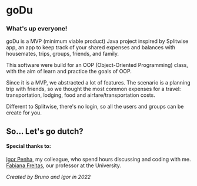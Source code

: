 # goDu

### What's up everyone!

goDu is a MVP (minimum viable product) Java project inspired by Splitwise app, an app to keep track of your shared expenses and balances with housemates, trips, groups, friends, and family.

This software were build for an OOP (Object-Oriented Programming) class, with the aim of learn and practice the goals of OOP.

Since it is a MVP, we abstracted a lot of features. The scenario is a planning trip with friends,  so we thought the most common expenses for a travel: transportation, lodging, food and airfare/transportation costs.

Different to Splitwise, there's no login, so all the users and groups can be create for you.

## So... Let's go dutch?  

#### Special thanks to:
[Igor Penha](https://github.com/igorpenhaa), my colleague, who spend hours discussing and coding with me.  
[Fabiana Freitas](https://github.com/profaFabianaMendes), our professor at the University.  

*Created by Bruno and Igor in 2022*
